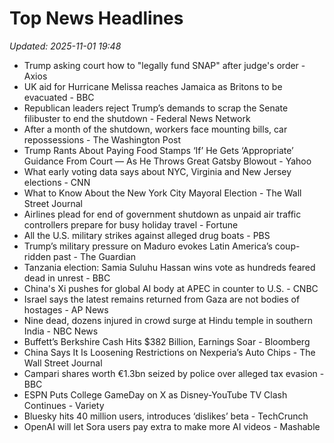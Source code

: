 # Top News Headlines

_Updated: 2025-11-01 19:48_

- Trump asking court how to "legally fund SNAP" after judge's order - Axios
- UK aid for Hurricane Melissa reaches Jamaica as Britons to be evacuated - BBC
- Republican leaders reject Trump’s demands to scrap the Senate filibuster to end the shutdown - Federal News Network
- After a month of the shutdown, workers face mounting bills, car repossessions - The Washington Post
- Trump Rants About Paying Food Stamps ‘If’ He Gets ‘Appropriate’ Guidance From Court — As He Throws Great Gatsby Blowout - Yahoo
- What early voting data says about NYC, Virginia and New Jersey elections - CNN
- What to Know About the New York City Mayoral Election - The Wall Street Journal
- Airlines plead for end of government shutdown as unpaid air traffic controllers prepare for busy holiday travel - Fortune
- All the U.S. military strikes against alleged drug boats - PBS
- Trump’s military pressure on Maduro evokes Latin America’s coup-ridden past - The Guardian
- Tanzania election: Samia Suluhu Hassan wins vote as hundreds feared dead in unrest - BBC
- China's Xi pushes for global AI body at APEC in counter to U.S. - CNBC
- Israel says the latest remains returned from Gaza are not bodies of hostages - AP News
- Nine dead, dozens injured in crowd surge at Hindu temple in southern India - NBC News
- Buffett’s Berkshire Cash Hits $382 Billion, Earnings Soar - Bloomberg
- China Says It Is Loosening Restrictions on Nexperia’s Auto Chips - The Wall Street Journal
- Campari shares worth €1.3bn seized by police over alleged tax evasion - BBC
- ESPN Puts College GameDay on X as Disney-YouTube TV Clash Continues - Variety
- Bluesky hits 40 million users, introduces ‘dislikes’ beta - TechCrunch
- OpenAI will let Sora users pay extra to make more AI videos - Mashable